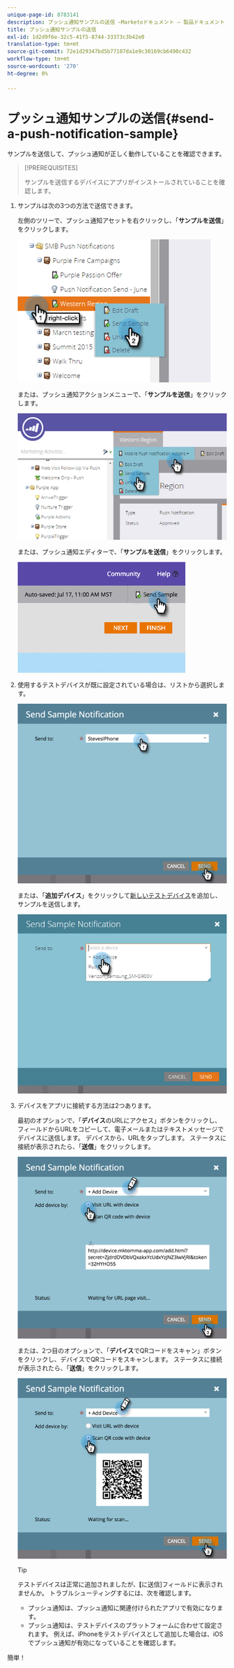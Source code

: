 ```yaml
---
unique-page-id: 8783141
description: プッシュ通知サンプルの送信 —Marketoドキュメント — 製品ドキュメント
title: プッシュ通知サンプルの送信
exl-id: 1d2d9f6e-32c5-41f5-8744-33373c3b42e0
translation-type: tm+mt
source-git-commit: 72e1d29347bd5b77107da1e9c30169cb6490c432
workflow-type: tm+mt
source-wordcount: '270'
ht-degree: 0%

---
```


# プッシュ通知サンプルの送信{#send-a-push-notification-sample}

サンプルを送信して、プッシュ通知が正しく動作していることを確認できます。

>[!PREREQUISITES]
>
>サンプルを送信するデバイスにアプリがインストールされていることを確認します。

1. サンプルは次の3つの方法で送信できます。

   左側のツリーで、プッシュ通知アセットを右クリックし、「**サンプルを送信**」をクリックします。

   ![](assets/image2015-7-13-11-3a26-3a15.png)

   または、プッシュ通知アクションメニューで、「**サンプルを送信**」をクリックします。

   ![](assets/image2015-7-13-11-3a28-3a37.png)

   または、プッシュ通知エディターで、「**サンプルを送信**」をクリックします。

   ![](assets/image2015-7-20-13-3a29-3a3.png)

1. 使用するテストデバイスが既に設定されている場合は、リストから選択します。

   ![](assets/image2015-7-29-8-3a25-3a17.png)

   または、「**追加デバイス**」をクリックして[新しいテストデバイス](/help/marketo/product-docs/mobile-marketing/push-notifications/adding-a-new-test-device.md)を追加し、サンプルを送信します。

   ![](assets/image2015-7-13-11-3a34-3a21.png)

1. デバイスをアプリに接続する方法は2つあります。

   最初のオプションで、「**デバイス**&#x200B;のURLにアクセス」ボタンをクリックし、フィールドからURLをコピーして、電子メールまたはテキストメッセージでデバイスに送信します。 デバイスから、URLをタップします。 ステータスに接続が表示されたら、「**送信**」をクリックします。

   ![](assets/image2015-7-29-8-3a29-3a18.png)

   または、2つ目のオプションで、「**デバイス**&#x200B;でQRコードをスキャン」ボタンをクリックし、デバイスでQRコードをスキャンします。 ステータスに接続が表示されたら、「**送信**」をクリックします。

   ![](assets/image2015-7-29-8-3a31-3a20.png)

   >[!TIP]
   >
   >テストデバイスは正常に追加されましたが、**[**&#x200B;に送信]フィールドに表示されませんか。 トラブルシューティングするには、次を確認します。
   >
   >* プッシュ通知は、プッシュ通知に関連付けられたアプリで有効になります。
      >
      >
   * プッシュ通知は、テストデバイスのプラットフォームに合わせて設定されます。 例えば、iPhoneをテストデバイスとして追加した場合は、iOSでプッシュ通知が有効になっていることを確認します。


簡単！
